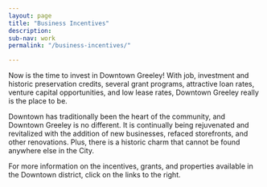 ```yaml
---
layout: page
title: "Business Incentives"
description:
sub-nav: work
permalink: "/business-incentives/"

---
```

Now is the time to invest in Downtown Greeley! With job, investment and historic preservation credits, several grant programs, attractive loan rates, venture capital opportunities, and low lease rates, Downtown Greeley really is the place to be.

Downtown has traditionally been the heart of the community, and Downtown Greeley is no different. It is continually being rejuvenated and revitalized with the addition of new businesses, refaced storefronts, and other renovations. Plus, there is a historic charm that cannot be found anywhere else in the City.

For more information on the incentives, grants, and properties available in the Downtown district, click on the links to the right.
